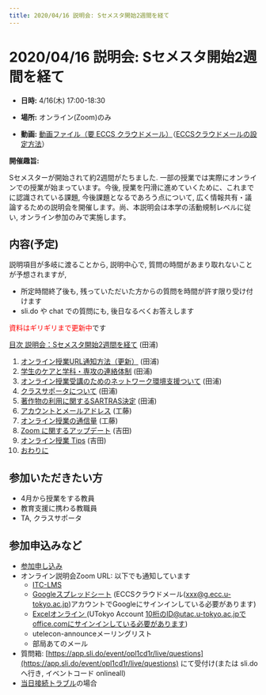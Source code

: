 ```yaml
---
title: 2020/04/16 説明会: Sセメスタ開始2週間を経て
---
```


# 2020/04/16  説明会: Sセメスタ開始2週間を経て

* **日時:** 4/16(木) 17:00-18:30 

* **場所:** オンライン(Zoom)のみ

* **動画:** <a href="https://drive.google.com/file/d/1Cv-01to0m5svwjhUV7kIt9vZUXOUdg42/view?usp=sharing">動画ファイル（要 ECCS クラウドメール）</a>（<a href="https://hwb.ecc.u-tokyo.ac.jp/wp/literacy/email/initialize/" target="_blank">ECCSクラウドメールの設定方法</a>）  

**開催趣旨:**

Sセメスターが開始されて約2週間がたちました. 一部の授業では実際にオンラインでの授業が始まっています。今後, 授業を円滑に進めていくために、これまでに認識されている課題, 今後課題となるであろう点について, 広く情報共有・議論するための説明会を開催します。尚、本説明会は本学の活動規制レベルに従い, オンライン参加のみで実施します。

## 内容(予定)

説明項目が多岐に渡ることから, 説明中心で, 質問の時間があまり取れないことが予想されますが,
  * 所定時間終了後も, 残っていただいた方からの質問を時間が許す限り受け付けます
  * sli.do や chat での質問にも, 後日なるべくお答えします

<font color="red">資料はギリギリまで更新中</font>です

[目次 説明会：Sセメスタ開始2週間を経て](00-index.pdf) (田浦)

1. [オンライン授業URL通知方法（更新）](01-URL-notification.pdf) (田浦)
1. [学生のケアと学科・専攻の連絡体制](02-care.pdf) (田浦)
1. [オンライン授業受講のためのネットワーク環境支援ついて](03-net.pdf) (田浦)
1. [クラスサポータについて](04-supporters.pdf) (田浦)
1. [著作物の利用に関するSARTRAS決定](05-SARTRAS.pdf) (田浦)
1. [アカウントとメールアドレス](06-Account.pdf) (工藤)
1. [オンライン授業の通信量](07-Traffic.pdf) (工藤)
1. [Zoom に関するアップデート](08-Zoom.pdf) (吉田)
1. [オンライン授業 Tips](09-Tips.pdf) (吉田)
1. [おわりに](10.pdf)

## 参加いただきたい方
* 4月から授業をする教員
* 教育支援に携わる教職員
* TA, クラスサポータ

## 参加申込みなど

* <a href="https://forms.gle/hrGjsSXJSYXhChQd8">参加申し込み</a>
* オンライン説明会Zoom URL: 以下でも通知しています
  * <a href="https://itc-lms.ecc.u-tokyo.ac.jp/lms/course/syllabus?idnumber=20197J919010V02" target="_blank">ITC-LMS</a>
  * <a href="https://docs.google.com/spreadsheets/d/1GCohoPpwhIpxYIZuO6ZGwjwAjGFVpaiVa4TKYN4VoPk/edit?usp=sharing" target="_blank">Googleスプレッドシート</a> (ECCSクラウドメール(xxx@g.ecc.u-tokyo.ac.jp)アカウントでGoogleにサインインしている必要があります)
  * <a href="https://univtokyo-my.sharepoint.com/:x:/g/personal/2615215597_utac_u-tokyo_ac_jp/ESEjHc7AYBpPqjooTPGoJMsBqcl0bN20iSUVwunnTGL2hg?e=pKORAl" target="_blank">Excelオンライン </a>(UTokyo Account 10桁のID@utac.u-tokyo.ac.jpでoffice.comにサインインしている必要があります)
  * utelecon-announceメーリングリスト
  * 部局あてのメール
* 質問箱: [https://app.sli.do/event/opl1cd1r/live/questions](https://app.sli.do/event/opl1cd1r/live/questions) にて受付け(または sli.do へ行き, イベントコード onlineall)
* [当日接続トラブル](https://tinyurl.com/vts6ybk)の場合
